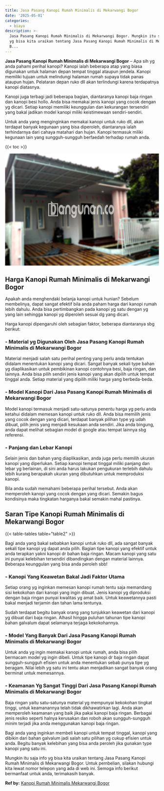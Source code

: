 ```yaml
---
title: Jasa Pasang Kanopi Rumah Minimalis di Mekarwangi Bogor
date: '2025-05-01'
categories:
  - biaya
description: >-
  Jasa Pasang Kanopi Rumah Minimalis di Mekarwangi Bogor. Mungkin itu saja info
  yg bisa kita uraikan tentang Jasa Pasang Kanopi Rumah Minimalis di Mekarwangi
  B...
---
```


**Jasa Pasang Kanopi Rumah Minimalis di Mekarwangi Bogor** – Apa sih yg anda pahami perihal kanopi? Kanopi ialah beberapa atap yang biasa digunakan untuk halaman depan tempat tinggal ataupun jendela. Kanopi memiliki tujuan untuk melindungi halaman rumah supaya tidak panas ataupun hujan. Pelataran depan ruko dll akan terlindungi karena terdapatnya kanopi diatasnya.

Kanopi juga terbagi jadi beberapa bagian, diantaranya kanopi baja ringan dan kanopi besi hollo. Anda bisa memakai jenis kanopi yang cocok dengan yg dicari. Setiap kanopi memiliki keunggulan dan kekurangan tersendiri yang bakal jadikan model kanopi miliki keistimewaan sendiri-sendiri.

Untuk anda yang menginginkan memakai kanopi untuk ruko dll, akan terdapat banyak kegunaan yang bisa diperoleh, diantaranya ialah terhindarnya dari cahaya matahari dan hujan. Kanopi termasuk miliki kegunaan lain yang sungguh-sungguh berfaedah terhadap rumah anda.

{{< toc >}}

![Jasa Pasang Kanopi Rumah Minimalis di Mekarwangi Bogor](/images/harga-kanopi-minimalis-45.png)

## Harga Kanopi Rumah Minimalis di Mekarwangi Bogor

Apakah anda menghendaki belanja kanopi untuk hunian? Sebelum membelinya, dapat sangat efektif bila anda paham harga dari kanopi rumah lebih dahulu. Anda bisa pertimbangkan pada kanopi yg satu dengan yg yang lain sehingga kanopi yg diperoleh sesuai dg yang dicari.

Harga kanopi dipengaruhi oleh sebagian faktor, beberapa diantaranya sbg berikut:

### \- Material yg Digunakan Oleh Jasa Pasang Kanopi Rumah Minimalis di Mekarwangi Bogor

Material menjadi salah satu perihal penting yang perlu anda tentukan didalam menentukan kanopi yang dicari. Sangat banyak sekali type bahan yg diaplikasikan untuk pembikinan kanopi contohnya besi, baja ringan, dan lainnya. Anda bisa pilih sendiri jenis kanopi yang akan dipilih untuk tempat tinggal anda. Setiap material yang dipilih miliki harga yang berbeda-beda.

### \- Model Kanopi Dari Jasa Pasang Kanopi Rumah Minimalis di Mekarwangi Bogor

Model kanopi termasuk menjadi satu-satunya penentu harga yg perlu anda ketahui didalam memesan kanopi untuk ruko dll. Anda bisa memilih jenis yang cocok dengan yang dicari, terdapat banyak pilihan type yg udah dibuat, pilih jenis yang menjadi kesukaan anda sendiri. Jika anda bingung, anda dapat melihat sebagian model di google atau tempat lainnya sbg referensi.

### \- Panjang dan Lebar Kanopi

Selain jenis dan bahan yang diaplikasikan, anda juga perlu memilih ukuran kanopi yang diperlukan. Setiap kanopi tempat tinggal miliki panjang dan lebar yg berlainan, di sini anda harus lakukan pengukuran terlebih dahulu lebih kurang berapakah ukuran yang dibutuhkan untuk memproduksi kanopi.

Bila anda sudah memahami beberapa perihal tersebut. Anda akan memperoleh kanopi yang cocok dengan yang dicari. Semakin bagus kondisinya maka tingkatan harganya bakal semakin mahal pastinya.

## Saran Tipe Kanopi Rumah Minimalis di Mekarwangi Bogor

{{< table-tables table="table2" >}}

Bagi anda yang bakal sebabkan kanopi untuk ruko dll, ada sangat banyak sekali tipe kanopi yg dapat anda pilih. Bagian tipe kanopi yang efektif untuk anda terapkan yakni kanopi dr bahan baja ringan. Macam kanopi yang satu ini punyai kelebihan tersendiri dibandingkan dengan material lainnya. Beberapa keunggulan yang bisa anda peroleh sbb!

### \- Kanopi Yang Keawetan Bakal Jadi Faktor Utama

Setiap orang yg inginkan memesan kanopi rumah tentu saja memandang sisi kekokohan dari kanopi yang ingin dibuat. Jenis kanopi yg diproduksi dengan baja ringan punyai kwalitas yg amat baik. Untuk keawetannya pasti bakal menjadi terjamin dan tahan lama tentunya.

Sudah terdapat begitu banyak orang yang tunjukkan keawetan dari kanopi yg dibuat dari baja ringan. Alhasil hingga puluhan tahunan tipe kanopi bahan galvalum dapat selamanya terjaga kekokohannya.

### \- Model Yang Banyak Dari Jasa Pasang Kanopi Rumah Minimalis di Mekarwangi Bogor

Untuk anda yg ingin memakai kanopi untuk rumah, anda bisa pilih bermacam model yg ingin dibeli. Untuk tipe kanopi dr baja ringan dapat sungguh-sungguh efisien untuk anda menentukan sebab punya tipe yg beragam. Nilai lebih yg satu ini tentu akan menjadikan sangat banyak orang berminat untuk memesannya.

### \- Keamanan Yg Sangat Tinggi Dari Jasa Pasang Kanopi Rumah Minimalis di Mekarwangi Bogor

Baja ringan yaitu satu-satunya material yg mempunyai kekokohan tingkat tinggi, untuk keamanannya telah tidak dikhawatirkan lagi. Anda akan memperoleh keamanan yang baik jika pakai kanopi baja ringan. Berbagai jenis resiko seperti halnya kerusakan dan roboh akan sungguh-sungguh minim terjadi jika anda menggunakan kanopi baja ringan.

Bagi anda yang inginkan membeli kanopi untuk tempat tinggal, kanopi yang dibikin dari bahan galvalum jadi salah satu pilihan yg cukup efisien untuk anda. Begitu banyak kelebihan yang bisa anda peroleh jika gunakan type kanopi yang satu ini.

Mungkin itu saja info yg bisa kita uraikan tentang Jasa Pasang Kanopi Rumah Minimalis di Mekarwangi Bogor. Untuk pembelian, silakan hubungi kita lewat nomor telepon yang ada di web ini. Semoga info berikut bermanfaat untuk anda, terimakasih banyak.

**Ref by:**  [Kanopi Rumah Minimalis Mekarwangi Bogor](https://id.wikipedia.org/wiki/Kanopi)
